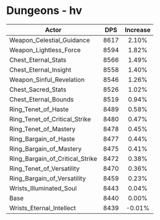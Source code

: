 # Dungeons - hv
| Actor | DPS | Increase |
|---|:---:|:---:|
|Weapon_Celestial_Guidance|8617|2.10%|
|Weapon_Lightless_Force|8594|1.82%|
|Chest_Eternal_Stats|8566|1.49%|
|Chest_Eternal_Insight|8558|1.40%|
|Weapon_Sinful_Revelation|8546|1.26%|
|Chest_Sacred_Stats|8526|1.02%|
|Chest_Eternal_Bounds|8519|0.94%|
|Ring_Tenet_of_Haste|8489|0.58%|
|Ring_Tenet_of_Critical_Strike|8480|0.47%|
|Ring_Tenet_of_Mastery|8478|0.45%|
|Ring_Bargain_of_Haste|8477|0.44%|
|Ring_Bargain_of_Mastery|8475|0.41%|
|Ring_Bargain_of_Critical_Strike|8472|0.38%|
|Ring_Tenet_of_Versatility|8470|0.36%|
|Ring_Bargain_of_Versatility|8459|0.23%|
|Wrists_Illuminated_Soul|8443|0.04%|
|Base|8440|0.00%|
|Wrists_Eternal_Intellect|8439|-0.01%|
